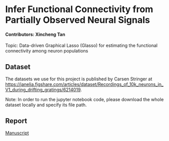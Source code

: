 # Infer Functional Connectivity from Partially Observed Neural Signals
#### Contributors: Xincheng Tan
Topic: Data-driven Graphical Lasso (Glasso) for estimating the functional connectivity among neuron populations


## Dataset
The datasets we use for this project is published by Carsen Stringer at 
https://janelia.figshare.com/articles/dataset/Recordings_of_10k_neurons_in_V1_during_drifting_gratings/6214019.  

Note: In order to run the jupyter notebook code, please download the whole dataset locally and specify its file path.


## Report
[Manuscript](https://github.com/XinchengTan/AuxIAFunConn/blob/main/Infer%20Functional%20Connectivity%20from%20Partially%20Observed%20Neural%20Signals.pdf)
